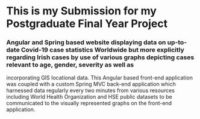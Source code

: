 # This is my Submission for my Postgraduate Final Year Project

### Angular and Spring based website displaying data on up-to-date Covid-19 case statistics Worldwide but more explicitly regarding Irish cases by use of various graphs depicting cases relevant to age, gender, severity as well as
incorporating GIS locational data. This Angular based
front-end application was coupled with a custom
Spring MVC back-end application which harnessed
data regularly every two minutes from various
resources including World Health Organization and
HSE public datasets to be communicated to the
visually represented graphs on the front-end
application. 
